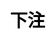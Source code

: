 ---
title: 下注
layout: toto_5/bet
description: 玩幸运游戏多多5的时候，在这里进行下注.
js: ["js/game/toto_5/parameter.js", "js/game/toto_3/share.js", "js/game/toto_3/bet.js"]
css: ["css/game/toto_3/toto_3.css"]
---